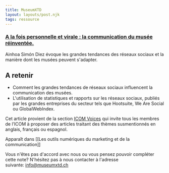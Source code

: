 ```yaml
---
title: MuseumXTD
layout: layouts/post.njk
tags: ressource
---
```

### [A la fois personnelle et virale : la communication du musée réinventée.](https://icom.museum/fr/news/communication-musee-reinventee/)
Ainhoa Simón Diez évoque les grandes tendances des réseaux sociaux et la manière dont les musées peuvent s'adapter. 

## A retenir
- Comment les grandes tendances de réseaux sociaux influencent la communication des musées.   
- L'utilisation de statistiques et rapports sur les réseaux sociaux, publiés par les grandes entreprises du secteur tels que Hootsuite, We Are Social ou GlobalWebIndex.
  
Cet article provient de la section [ICOM Voices](https://icom.museum/fr/actualites/?c=539) qui invite tous les membres de l’ICOM à proposer des articles traitant des thèmes susmentionnés en anglais, français ou espagnol.


Apparaît dans [[Les outils numériques du marketing et de la communication]]

Vous n'êtes pas d'accord avec nous ou vous pensez pouvoir compléter cette note? N'hésitez pas à nous contacter à l'adresse suivante: [info@museumxtd.ch](mailto:info@museumxtd.ch)